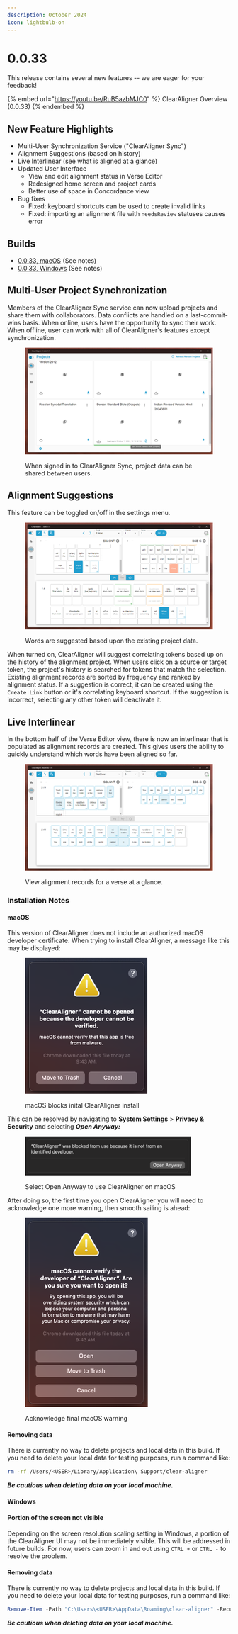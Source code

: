 ```yaml
---
description: October 2024
icon: lightbulb-on
---
```


# 0.0.33

This release contains several new features -- we are eager for your feedback!

{% embed url="https://youtu.be/RuB5azbMJC0" %}
ClearAligner Overview (0.0.33)
{% endembed %}

## New Feature Highlights

* Multi-User Synchronization Service ("ClearAligner Sync")
* Alignment Suggestions (based on history)
* Live Interlinear (see what is aligned at a glance)
* Updated User Interface
  * View and edit alignment status in Verse Editor
  * Redesigned home screen and project cards
  * Better use of space in Concordance view
* Bug fixes
  * Fixed: keyboard shortcuts can be used to create invalid links
  * Fixed: importing an alignment file with `needsReview` statuses causes error

## Builds

* [0.0.33, macOS](https://drive.google.com/file/d/1rMPPRY2w2TzYcaIqABARB3Fn6wala4jP/view?usp=sharing) (See notes)
* [0.0.33, Windows](https://drive.google.com/file/d/10LJBox\_QN297iv6E\_NNruMWf7uFMb7H3/view?usp=sharing) (See notes)

## Multi-User Project Synchronization

Members of the ClearAligner Sync service can now upload projects and share them with collaborators. Data conflicts are handled on a last-commit-wins basis. When online, users have the opportunity to sync their work. When offline, user can work with all of ClearAligner's features except synchronization.

<figure><img src="../.gitbook/assets/image (6).png" alt=""><figcaption><p>When signed in to ClearAligner Sync, project data can be shared between users.</p></figcaption></figure>

## Alignment Suggestions

This feature can be toggled on/off in the settings menu.

<figure><img src="../.gitbook/assets/image (5).png" alt=""><figcaption><p>Words are suggested based upon the existing project data.</p></figcaption></figure>

When turned on, ClearAligner will suggest correlating tokens based up on the history of the alignment project. When users click on a source or target token, the project's history is searched for tokens that match the selection. Existing alignment records are sorted by frequency and ranked by alignment status. If a suggestion is correct, it can be created using the `Create Link` button or it's correlating keyboard shortcut. If the suggestion is incorrect, selecting any other token will deactivate it.

## Live Interlinear

In the bottom half of the Verse Editor view, there is now an interlinear that is populated as alignment records are created. This gives users the ability to quickly understand which words have been aligned so far.&#x20;

<figure><img src="../.gitbook/assets/image (7).png" alt=""><figcaption><p>View alignment records for a verse at a glance.</p></figcaption></figure>

### Installation Notes

#### macOS

This version of ClearAligner does not include an authorized macOS developer certificate. When trying to install ClearAligner, a message like this may be displayed:

<figure><img src="../.gitbook/assets/image (1).png" alt="" width="276"><figcaption><p>macOS blocks inital ClearAligner install</p></figcaption></figure>

This can be resolved by navigating to **System Settings** > **Privacy & Security** and selecting _**Open Anyway:**_&#x20;

<figure><img src="../.gitbook/assets/image.png" alt="" width="375"><figcaption><p>Select Open Anyway to use ClearAligner on macOS</p></figcaption></figure>

After doing so, the first time you open ClearAligner you will need to acknowledge one more warning, then smooth sailing is ahead:



<figure><img src="../.gitbook/assets/image (2).png" alt="" width="277"><figcaption><p>Acknowledge final macOS warning</p></figcaption></figure>

#### Removing data

There is currently no way to delete projects and local data in this build. If you need to delete your local data for testing purposes, run a command like:

```bash
rm -rf /Users/<USER>/Library/Application\ Support/clear-aligner
```

_**Be cautious when deleting data on your local machine.**_

#### Windows

#### Portion of the screen not visible

Depending on the screen resolution scaling setting in Windows, a portion of the ClearAligner UI may not be immediately visible. This will be addressed in future builds. For now, users can zoom in and out using `CTRL +` or `CTRL -` to resolve the problem.

#### Removing data

There is currently no way to delete projects and local data in this build. If you need to delete your local data for testing purposes, run a command like:

```powershell
Remove-Item -Path "C:\Users\<USER>\AppData\Roaming\clear-aligner" -Recurse -Force
```

_**Be cautious when deleting data on your local machine.**_
